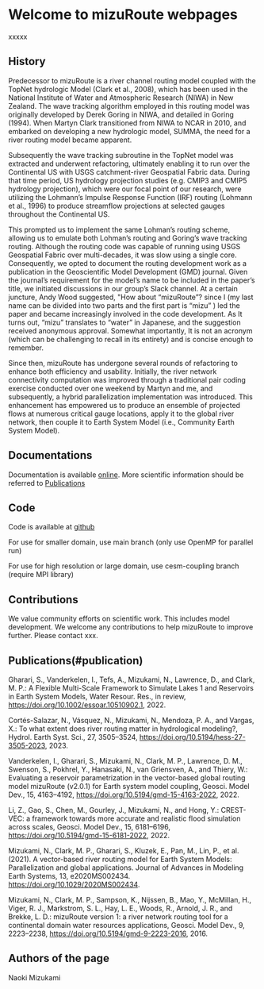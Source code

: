 # Welcome to mizuRoute webpages

xxxxx

## History

Predecessor to mizuRoute is a river channel routing model coupled with the TopNet hydrologic Model (Clark et al., 2008), which has been used in the National Institute of Water and Atmospheric Research (NIWA) in New Zealand. 
The wave tracking algorithm employed in this routing model was originally developed by Derek Goring in NIWA, and detailed in Goring (1994). 
When Martyn Clark transitioned from NIWA to NCAR in 2010, and embarked on developing a new hydrologic model, SUMMA, the need for a river routing model became apparent. 

Subsequently the wave tracking subroutine in the TopNet model was extracted and underwent refactoring, ultimately enabling it to run over the Continental US with USGS catchment-river Geospatial Fabric data. 
During that time period, US hydrology projection studies (e.g. CMIP3 and CMIP5 hydrology projection), which were our focal point of our research, were utilizing the Lohmann’s Impulse Response Function (IRF) routing (Lohmann et al., 1996) to produce streamflow projections at selected gauges throughout the Continental US. 

This prompted us to implement the same Lohman’s routing scheme, allowing us to emulate both Lohman’s routing and Goring’s wave tracking routing. Although the routing code was capable of running using USGS Geospatial Fabric over multi-decades, it was slow using a single core. 
Consequently, we opted to document the routing development work as a publication in the Geoscientific Model Development (GMD) journal. 
Given the journal’s requirement for the model’s name to be included in the paper’s title, we initiated discussions in our group’s Slack channel. 
At a certain juncture, Andy Wood suggested, "How about “mizuRoute”? since I (my last name can be divided into two parts and the first part is “mizu” ) led the paper and became increasingly involved in the code development. 
As It turns out, “mizu” translates to “water” in Japanese, and the suggestion received anonymous approval. 
Somewhat importantly, It is not an acronym (which can be challenging to recall in its entirety) and is concise enough to remember.

Since then, mizuRoute has undergone several rounds of refactoring to enhance both efficiency and usability. 
Initially, the river network connectivity computation was improved through a traditional pair coding exercise conducted over one weekend by Martyn and me, and subsequently, a hybrid parallelization implementation was introduced. 
This enhancement has empowered us to produce an ensemble of projected flows at numerous critical gauge locations, apply it to the global river network, then couple it to Earth System Model (i.e., Community Earth System Model).


## Documentations

Documentation is available [online](https://mizuroute.readthedocs.io/en/latest/). More scientific information should be referred to [Publications](#publication)


## Code

Code is available at [github](https://github.com/ESCOMP/mizuRoute)

For use for smaller domain, use main branch (only use OpenMP for parallel run)

For use for high resolution or large domain, use cesm-coupling branch (require MPI library)


## Contributions

We value community efforts on scientific work. This includes model development. We welcome any contributions to help mizuRoute to improve further. Please contact xxx.


## Publications(#publication)

Gharari, S., Vanderkelen, I., Tefs, A., Mizukami, N., Lawrence, D., and Clark, M. P.: A Flexible Multi-Scale Framework to Simulate Lakes 1 and Reservoirs in Earth System Models, Water Resour. Res., in review, https://doi.org/10.1002/essoar.10510902.1, 2022.

Cortés-Salazar, N., Vásquez, N., Mizukami, N., Mendoza, P. A., and Vargas, X.: To what extent does river routing matter in hydrological modeling?, Hydrol. Earth Syst. Sci., 27, 3505–3524, https://doi.org/10.5194/hess-27-3505-2023, 2023.

Vanderkelen, I., Gharari, S., Mizukami, N., Clark, M. P., Lawrence, D. M., Swenson, S., Pokhrel, Y., Hanasaki, N., van Griensven, A., and Thiery, W.: Evaluating a reservoir parametrization in the vector-based global routing model mizuRoute (v2.0.1) for Earth system model coupling, Geosci. Model Dev., 15, 4163–4192, https://doi.org/10.5194/gmd-15-4163-2022, 2022.

Li, Z., Gao, S., Chen, M., Gourley, J., Mizukami, N., and Hong, Y.: CREST-VEC: a framework towards more accurate and realistic flood simulation across scales, Geosci. Model Dev., 15, 6181–6196, https://doi.org/10.5194/gmd-15-6181-2022, 2022.

Mizukami, N., Clark, M. P., Gharari, S., Kluzek, E., Pan, M., Lin, P., et al. (2021). A vector-based river routing model for Earth System Models: Parallelization and global applications. Journal of Advances in Modeling Earth Systems, 13, e2020MS002434. https://doi.org/10.1029/2020MS002434.

Mizukami, N., Clark, M. P., Sampson, K., Nijssen, B., Mao, Y., McMillan, H., Viger, R. J., Markstrom, S. L., Hay, L. E., Woods, R., Arnold, J. R., and Brekke, L. D.: mizuRoute version 1: a river network routing tool for a continental domain water resources applications, Geosci. Model Dev., 9, 2223–2238, https://doi.org/10.5194/gmd-9-2223-2016, 2016.


## Authors of the page

Naoki Mizukami

